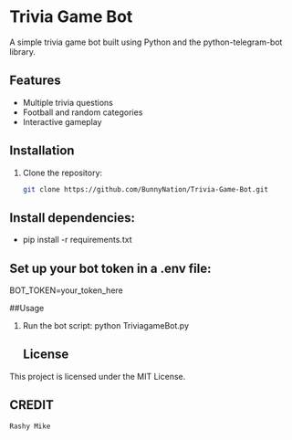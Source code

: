 # Trivia Game Bot

A simple trivia game bot built using Python and the python-telegram-bot library.

## Features
- Multiple trivia questions
- Football and random categories
- Interactive gameplay

## Installation
1. Clone the repository:
   ```bash
   git clone https://github.com/BunnyNation/Trivia-Game-Bot.git

## Install dependencies:
- pip install -r requirements.txt

## Set up your bot token in a .env file:
BOT_TOKEN=your_token_here

##Usage
1. Run the bot script:
   python TriviagameBot.py

   ## License
This project is licensed under the MIT License.

## CREDIT
    Rashy Mike
